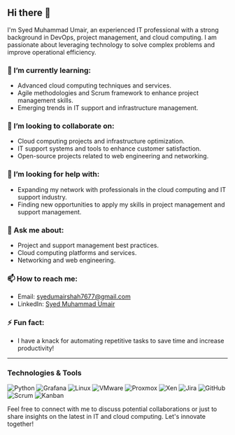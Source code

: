 ## Hi there 👋
I'm Syed Muhammad Umair, an experienced IT professional with a strong background in DevOps, project management, and cloud computing. I am passionate about leveraging technology to solve complex problems and improve operational efficiency.


### 🌱 I’m currently learning:
- Advanced cloud computing techniques and services.
- Agile methodologies and Scrum framework to enhance project management skills.
- Emerging trends in IT support and infrastructure management.

### 👯 I’m looking to collaborate on:
- Cloud computing projects and infrastructure optimization.
- IT support systems and tools to enhance customer satisfaction.
- Open-source projects related to web engineering and networking.

### 🤔 I’m looking for help with:
- Expanding my network with professionals in the cloud computing and IT support industry.
- Finding new opportunities to apply my skills in project management and support management.

### 💬 Ask me about:
- Project and support management best practices.
- Cloud computing platforms and services.
- Networking and web engineering.

### 📫 How to reach me:
- Email: syedumairshah7677@gmail.com
- LinkedIn: [Syed Muhammad Umair](https://www.linkedin.com/in/syed-muhammad-umair/)

### ⚡ Fun fact:
- I have a knack for automating repetitive tasks to save time and increase productivity!

---
### Technologies & Tools
![Python](https://img.shields.io/badge/Python-3776AB?style=for-the-badge&logo=python&logoColor=white)
![Grafana](https://img.shields.io/badge/Grafana-F46800?style=for-the-badge&logo=grafana&logoColor=white)
![Linux](https://img.shields.io/badge/Linux-FCC624?style=for-the-badge&logo=linux&logoColor=black)
![VMware](https://img.shields.io/badge/VMware-607078?style=for-the-badge&logo=vmware&logoColor=white)
![Proxmox](https://img.shields.io/badge/Proxmox-E57000?style=for-the-badge&logo=proxmox&logoColor=white)
![Xen](https://img.shields.io/badge/Xen-83B81A?style=for-the-badge&logo=xen&logoColor=white)
![Jira](https://img.shields.io/badge/Jira-0052CC?style=for-the-badge&logo=jira&logoColor=white)
![GitHub](https://img.shields.io/badge/GitHub-181717?style=for-the-badge&logo=github&logoColor=white)
![Scrum](https://img.shields.io/badge/Scrum-6DB33F?style=for-the-badge&logo=scrum&logoColor=white)
![Kanban](https://img.shields.io/badge/Kanban-007ACC?style=for-the-badge&logo=kanban&logoColor=white)

Feel free to connect with me to discuss potential collaborations or just to share insights on the latest in IT and cloud computing. Let's innovate together!

